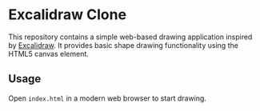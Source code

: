 # Excalidraw Clone

This repository contains a simple web-based drawing application inspired by [Excalidraw](https://excalidraw.com/). It provides basic shape drawing functionality using the HTML5 canvas element.

## Usage

Open `index.html` in a modern web browser to start drawing.
